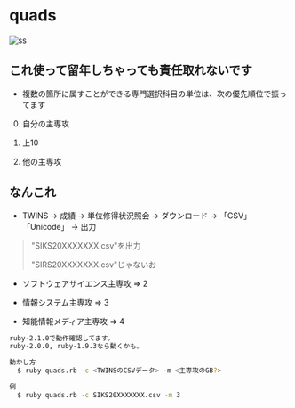 # quads

![ss](https://raw.github.com/rkmathi/quads/master/ss.jpg)

## これ使って留年しちゃっても責任取れないです

* 複数の箇所に属すことができる専門選択科目の単位は、次の優先順位で振ってます

0. 自分の主専攻

0. 上10

0. 他の主専攻


## なんこれ

* TWINS -> 成績 -> 単位修得状況照会 -> ダウンロード -> 「CSV」「Unicode」 -> 出力

> "SIKS20XXXXXXX.csv"を出力
>
> "SIRS20XXXXXXX.csv"じゃないお

* ソフトウェアサイエンス主専攻 => 2

* 情報システム主専攻           => 3

* 知能情報メディア主専攻       => 4

```sh
ruby-2.1.0で動作確認してます。
ruby-2.0.0, ruby-1.9.3なら動くかも。

動かし方
  $ ruby quads.rb -c <TWINSのCSVデータ> -m <主専攻のGB?>

例
  $ ruby quads.rb -c SIKS20XXXXXXX.csv -m 3
```

